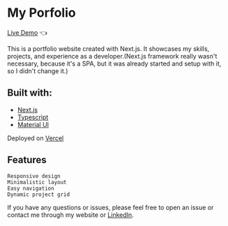# My Porfolio

[Live Demo](https://portfolio-ren0xx.vercel.app) :point_left:


This is a portfolio website created with Next.js. It showcases my skills, projects, and experience as a developer.(Next.js framework really wasn't necessary, because it's a SPA, but it was already started and setup with it, so I didn't change it.)

## Built with:
-   [Next.js](https://nextjs.org/)
-   [Typescript](https://www.typescriptlang.org/)
-   [Material UI](https://mui.com/)

Deployed on [Vercel](https://vercel.com)

## Features
    Responsive design
    Minimalistic layout
    Easy navigation
    Dynamic project grid

If you have any questions or issues, please feel free to open an issue or contact me through my website or [LinkedIn](https://www.linkedin.com/in/adam-za%C5%82%C4%99ski-8a6430200/).